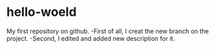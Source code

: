 # hello-woeld
My first repository on github.
-First of all, I creat the new branch on the project.
-Second, I edited and added new description for it.
